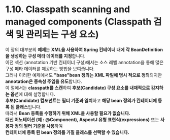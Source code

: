 # 1.10. Classpath scanning and managed components (Classpath 검색 및 관리되는 구성 요소) 

이 장의 대부분의 **예제**는 **XML을 사용하여 Spring 컨테이너 내에 각 BeanDefinition을 생성하는 구성 메타 데이터를 지정**합니다.  
이전 섹션 (annotation 기반 컨테이너 구성)에서는 소스 레벨 annotation을 통해 많은 구성 메타 데이터를 제공하는 방법을 보여줍니다.  
그러나 이러한 예제에서도 **"base"bean 정의는 XML 파일에 명시 적으로 정의**되지만 **annotation은 종속성 주입을 유도**합니다.  
이 절에서는 **classpath를 스캔**하여 **후보(Candidate) 구성 요소를 내재적으로 감지하는 옵션**에 대해 설명합니다.  
**후보(Candidate) 컴포넌트**는 **필터 기준과 일치**하고 **해당 bean 정의가 컨테이너에 등록 된 클래스**입니다.  
따라서 **Bean 등록을 수행하기 위해 XML을 사용할 필요가 없습니다.**  
**대신 어노테이션 (예 : @Component), AspectJ 유형 표현식(expressions)** 또는 **사용자 정의 필터 기준을 사용**하여  
**컨테이너에 등록 된 bean 정의를 가질 클래스를 선택할 수 있습니다.**  
